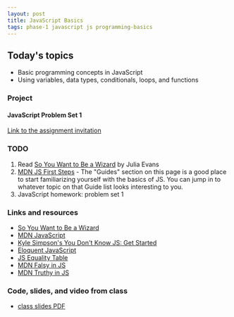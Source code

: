 ```yaml
---
layout: post
title: JavaScript Basics
tags: phase-1 javascript js programming-basics
---
```


## Today's topics

- Basic programming concepts in JavaScript
- Using variables, data types, conditionals, loops, and functions

### Project

#### JavaScript Problem Set 1

[Link to the assignment invitation](https://classroom.github.com/a/sMR6yq_u)


### TODO

1. Read [So You Want to Be a Wizard](https://jvns.ca/wizard-zine.pdf) by Julia Evans
2. [MDN JS First Steps](https://developer.mozilla.org/en-US/docs/Learn/JavaScript/First_steps) - The "Guides" section on this page is a good place to start familiarizing yourself with the basics of JS. You can jump in to whatever topic on that Guide list looks interesting to you.
3. JavaScript homework: problem set 1


### Links and resources

- [So You Want to Be a Wizard](https://jvns.ca/wizard-zine.pdf)
- [MDN JavaScript](https://developer.mozilla.org/en-US/docs/Web/JavaScript)
- [Kyle Simpson's You Don't Know JS: Get Started](https://github.com/getify/You-Dont-Know-JS/blob/2nd-ed/get-started/ch2.md)
- [Eloquent JavaScript](https://eloquentjavascript.net/)
- [JS Equality Table](https://dorey.github.io/JavaScript-Equality-Table/)
- [MDN Falsy in JS](https://developer.mozilla.org/en-US/docs/Glossary/Falsy)
- [MDN Truthy in JS](https://developer.mozilla.org/en-US/docs/Glossary/Truthy)

### Code, slides, and video from class

- [class slides PDF](/slide-decks/js-basics.pdf)
